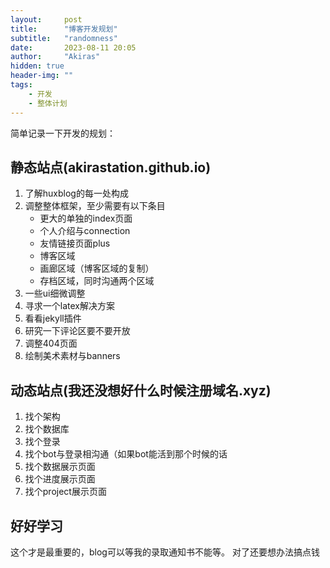 ```yaml
---
layout:     post
title:      "博客开发规划"
subtitle:   "randomness"
date:       2023-08-11 20:05
author:     "Akiras"
hidden: true
header-img: ""
tags:
    - 开发
    - 整体计划    
---
```


简单记录一下开发的规划：

## 静态站点(akirastation.github.io)
1. 了解huxblog的每一处构成
2. 调整整体框架，至少需要有以下条目
   - 更大的单独的index页面
   - 个人介绍与connection
   - 友情链接页面plus
   - 博客区域
   - 画廊区域（博客区域的复制）
   - 存档区域，同时沟通两个区域
3. 一些ui细微调整
4. 寻求一个latex解决方案
5. 看看jekyll插件
6. 研究一下评论区要不要开放
7. 调整404页面
8. 绘制美术素材与banners


## 动态站点(我还没想好什么时候注册域名.xyz)

1. 找个架构
2. 找个数据库
3. 找个登录
4. 找个bot与登录相沟通（如果bot能活到那个时候的话
5. 找个数据展示页面
6. 找个进度展示页面
7. 找个project展示页面

## 好好学习
这个才是最重要的，blog可以等我的录取通知书不能等。
对了还要想办法搞点钱
